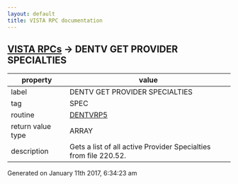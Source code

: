 ```yaml
---
layout: default
title: VISTA RPC documentation
---
```




## [VISTA RPCs](TableOfContent.md) &#8594; DENTV GET PROVIDER SPECIALTIES 

 property | value 
--- | --- 
 label | DENTV GET PROVIDER SPECIALTIES
 tag | SPEC
 routine | [DENTVRP5](http://code.osehra.org/dox/Routine_DENTVRP5_source.html)
 return value type | ARRAY
 description | Gets a list of all active Provider Specialties from file 220.52.




Generated on January 11th 2017, 6:34:23 am